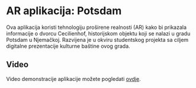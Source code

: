 # AR aplikacija: Potsdam

Ova aplikacija koristi tehnologiju proširene realnosti (AR) kako bi prikazala informacije o dvorcu Cecilienhof, historijskom objektu koji se nalazi u gradu Potsdam u Njemačkoj. Razvijena je u okviru studentskog projekta sa ciljem digitalne prezentacije kulturne baštine ovog grada.

## Video

Video demonstracije aplikacije možete pogledati [ovdje](https://drive.google.com/drive/u/0/folders/1LTRa7rhCQnvxnjQaS1MDA9-RsWOho2hZ?fbclid=IwAR39yEapZh7z2g7Yg1mmkJ7FVxD2pCorSddiDrya57LveGA04j2g-Xpp3kQ).


